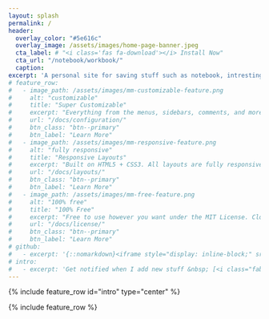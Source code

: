 ```yaml
---
layout: splash
permalink: /
header:
  overlay_color: "#5e616c"
  overlay_image: /assets/images/home-page-banner.jpeg
  cta_label: # "<i class='fas fa-download'></i> Install Now"
  cta_url: "/notebook/workbook/"
  caption:
excerpt: 'A personal site for saving stuff such as notebook, intresting article and some reference doc, etc.'
# feature_row:
#   - image_path: /assets/images/mm-customizable-feature.png
#     alt: "customizable"
#     title: "Super Customizable"
#     excerpt: "Everything from the menus, sidebars, comments, and more can be configured or set with YAML Front Matter."
#     url: "/docs/configuration/"
#     btn_class: "btn--primary"
#     btn_label: "Learn More"
#   - image_path: /assets/images/mm-responsive-feature.png
#     alt: "fully responsive"
#     title: "Responsive Layouts"
#     excerpt: "Built on HTML5 + CSS3. All layouts are fully responsive with helpers to augment your content."
#     url: "/docs/layouts/"
#     btn_class: "btn--primary"
#     btn_label: "Learn More"
#   - image_path: /assets/images/mm-free-feature.png
#     alt: "100% free"
#     title: "100% Free"
#     excerpt: "Free to use however you want under the MIT License. Clone it, fork it, customize it, whatever!"
#     url: "/docs/license/"
#     btn_class: "btn--primary"
#     btn_label: "Learn More"
# github:
#   - excerpt: '{::nomarkdown}<iframe style="display: inline-block;" src="https://ghbtns.com/github-btn.html?user=mmistakes&repo=minimal-mistakes&type=star&count=true&size=large" frameborder="0" scrolling="0" width="160px" height="30px"></iframe> <iframe style="display: inline-block;" src="https://ghbtns.com/github-btn.html?user=mmistakes&repo=minimal-mistakes&type=fork&count=true&size=large" frameborder="0" scrolling="0" width="158px" height="30px"></iframe>{:/nomarkdown}'
# intro:
#   - excerpt: 'Get notified when I add new stuff &nbsp; [<i class="fab fa-twitter"></i> @mmistakes](https://twitter.com/mmistakes){: .btn .btn--twitter} [<i class="fab fa-paypal"></i> Tip Me](https://www.paypal.me/mmistakes){: .btn .btn--primary}'
---
```


{% include feature_row id="intro" type="center" %}

{% include feature_row %}